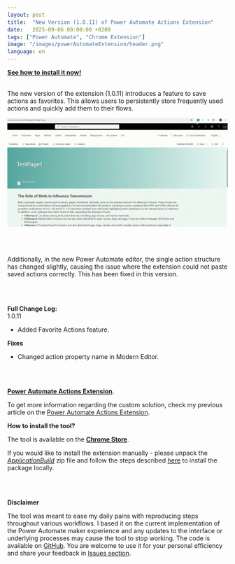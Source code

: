 ```yaml
---
layout: post
title:  "New Version (1.0.11) of Power Automate Actions Extension"
date:   2025-09-06 00:00:00 +0200
tags: ["Power Automate", "Chrome Extension"]
image: "/images/powerAutomateExtension/header.png"
language: en
---
```


[**See how to install it now!**](#how-to-install-the-tool) 
<br />
<br />

The new version of the extension (1.0.11) introduces a feature to save actions as favorites. This allows users to persistently store frequently used actions and quickly add them to their flows.

![Favorite Actions](/images/powerAutomateExtension/version111/Favoritefeature.gif)

<br />
<br />

Additionally, in the new Power Automate editor, the single action structure has changed slightly, causing the issue where the extension could not paste saved actions correctly. This has been fixed in this version.

<br />
<br />

**Full Change Log:**
<br />
1.0.11
- Added Favorite Actions feature.

**Fixes**
- Changed action property name in Modern Editor.
  
  <br />
  <br />

 **[Power Automate Actions Extension](https://chrome.google.com/webstore/detail/power-automate-actions-ha/eoeddkppcaagdeafjfiopeldffkhjodl?hl=pl&authuser=0)**.

To get more information regarding the custom solution, check my previous article on the [Power Automate Actions Extension](https://michalkornet.com/2023/05/23/Power-Automate-Actions-Chrome-Extension.html).


<strong id="how-to-install-the-tool">How to install the tool?</strong>

The tool is available on the **[Chrome Store](https://chrome.google.com/webstore/detail/power-automate-actions-ha/eoeddkppcaagdeafjfiopeldffkhjodl?hl=pl&authuser=0)**.

If you would like to install the extension manually - please unpack the *[ApplicationBuild](https://github.com/mkm17/powerautomate-actions-extension/blob/main/ApplicationBuild.zip)* zip file and follow the steps described [here](https://support.google.com/chrome/a/answer/2714278?hl=en) to install the package locally. 


<br />
<br />

 **Disclaimer**

The tool was meant to ease my daily pains with reproducing steps throughout various workflows. I based it on the current implementation of the Power Automate maker experience and any updates to the interface or underlying processes may cause the tool to stop working. 
The code is available on [GitHub](https://github.com/mkm17/powerautomate-actions-extension/tree/main). You are welcome to use it for your personal efficiency and share your feedback in [Issues section](https://github.com/mkm17/powerautomate-actions-extension/issues).

<br />